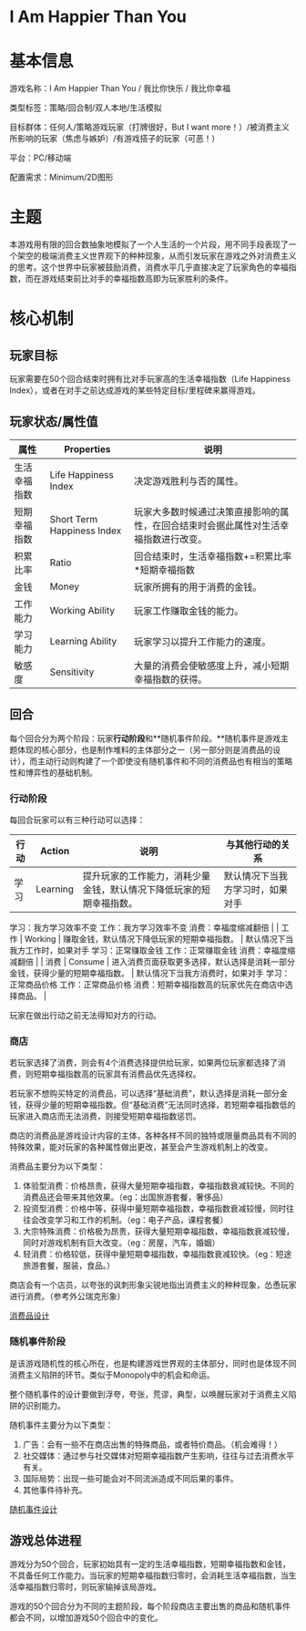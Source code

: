 # I Am Happier Than You

# 基本信息

游戏名称：I Am Happier Than You / 我比你快乐 / 我比你幸福

类型标签：策略/回合制/双人本地/生活模拟

目标群体：任何人/策略游戏玩家（打牌很好，But I want more！）/被消费主义所影响的玩家（焦虑与嫉妒）/有游戏搭子的玩家（可恶！）

平台：PC/移动端

配置需求：Minimum/2D图形

# 主题

本游戏用有限的回合数抽象地模拟了一个人生活的一个片段，用不同手段表现了一个架空的极端消费主义世界观下的种种现象，从而引发玩家在游戏之外对消费主义的思考。这个世界中玩家被鼓励消费，消费水平几乎直接决定了玩家角色的幸福指数，而在游戏结束前比对手的幸福指数高即为玩家胜利的条件。

# 核心机制

## 玩家目标

玩家需要在50个回合结束时拥有比对手玩家高的生活幸福指数（Life Happiness Index），或者在对手之前达成游戏的某些特定目标/里程碑来赢得游戏。

## 玩家状态/属性值

| 属性 | Properties | 说明 |
| --- | --- | --- |
| 生活幸福指数 | Life Happiness Index | 决定游戏胜利与否的属性。 |
| 短期幸福指数 | Short Term Happiness Index | 玩家大多数时候通过决策直接影响的属性，在回合结束时会据此属性对生活幸福指数进行改变。 |
| 积累比率 | Ratio | 回合结束时，生活幸福指数+=积累比率*短期幸福指数 |
| 金钱 | Money | 玩家所拥有的用于消费的金钱。 |
| 工作能力 | Working Ability | 玩家工作赚取金钱的能力。 |
| 学习能力 | Learning Ability | 玩家学习以提升工作能力的速度。 |
| 敏感度 | Sensitivity | 大量的消费会使敏感度上升，减小短期幸福指数的获得。 |

## 回合

每个回合分为两个阶段：玩家**行动阶段**和**随机事件阶段。**随机事件是游戏主题体现的核心部分，也是制作堆料的主体部分之一（另一部分则是消费品的设计），而主动行动则构建了一个即使没有随机事件和不同的消费品也有相当的策略性和博弈性的基础机制。

### 行动阶段

每回合玩家可以有三种行动可以选择：

| 行动 | Action | 说明 | 与其他行动的关系 |
| --- | --- | --- | --- |
| 学习 | Learning | 提升玩家的工作能力，消耗少量金钱，默认情况下降低玩家的短期幸福指数。 | 默认情况下当我方学习时，如果对手
学习：我方学习效率不变
工作：我方学习效率不变
消费：幸福度缩减翻倍 |
| 工作 | Working | 赚取金钱，默认情况下降低玩家的短期幸福指数。 | 默认情况下当我方工作时，如果对手
学习：正常赚取金钱
工作：正常赚取金钱
消费：幸福度缩减翻倍 |
| 消费 | Consume | 进入消费页面获取更多选择，默认选择是消耗一部分金钱，获得少量的短期幸福指数。 | 默认情况下当我方消费时，如果对手
学习：正常商品价格
工作：正常商品价格
消费：短期幸福指数高的玩家优先在商店中选择商品。 |

玩家在做出行动之前无法得知对方的行动。

### 商店

若玩家选择了消费，则会有4个消费选择提供给玩家，如果两位玩家都选择了消费，则短期幸福指数高的玩家具有消费品优先选择权。

若玩家不想购买特定的消费品，可以选择“基础消费”，默认选择是消耗一部分金钱，获得少量的短期幸福指数。但“基础消费”无法同时选择，若短期幸福指数低的玩家进入商店而无法消费，则接受短期幸福指数惩罚。

商店的消费品是游戏设计内容的主体，各种各样不同的独特或限量商品具有不同的特殊效果，能对玩家的各种属性做出更改，甚至会产生游戏机制上的改变。

消费品主要分为以下类型：

1. 体验型消费：价格昂贵，获得大量短期幸福指数，幸福指数衰减较快。不同的消费品还会带来其他效果。（eg：出国旅游套餐，奢侈品）
2. 投资型消费：价格中等，获得中量短期幸福指数，幸福指数衰减较慢，同时往往会改变学习和工作的机制。（eg：电子产品，课程套餐）
3. 大宗特殊消费：价格极为昂贵，获得大量短期幸福指数，幸福指数衰减较慢，同时对游戏机制有巨大改变。（eg：房屋，汽车，婚姻）
4. 轻消费：价格较低，获得中量短期幸福指数，幸福指数衰减较快。（eg：短途旅游套餐，服装，食品。）

商店会有一个店员，以夸张的讽刺形象尖锐地指出消费主义的种种现象，怂恿玩家进行消费。（参考外公瑞克形象）

[消费品设计](I%20Am%20Happier%20Than%20You%201a21dd7046bf48849d51ba5903ec01ab/%E6%B6%88%E8%B4%B9%E5%93%81%E8%AE%BE%E8%AE%A1%20d92cd31529ed419aaf2c27cc403d9540.md)

### **随机事件阶段**

是该游戏随机性的核心所在，也是构建游戏世界观的主体部分，同时也是体现不同消费主义陷阱的环节。类似于Monopoly中的机会和命运。

整个随机事件的设计要做到浮夸，夸张，荒谬，典型，以唤醒玩家对于消费主义陷阱的识别能力。

随机事件主要分为以下类型：

1. 广告：会有一些不在商店出售的特殊商品，或者特价商品。（机会难得！）
2. 社交媒体：通过参与社交媒体对短期幸福指数产生影响，往往与过去消费水平有关。
3. 国际局势：出现一些可能会对不同流派造成不同后果的事件。
4. 其他事件待补充。

[随机事件设计](I%20Am%20Happier%20Than%20You%201a21dd7046bf48849d51ba5903ec01ab/%E9%9A%8F%E6%9C%BA%E4%BA%8B%E4%BB%B6%E8%AE%BE%E8%AE%A1%20a20038425e6b4069a25c293eeeb25275.md)

## 游戏总体进程

游戏分为50个回合，玩家初始具有一定的生活幸福指数，短期幸福指数和金钱，不具备任何工作能力。当玩家的短期幸福指数归零时，会消耗生活幸福指数，当生活幸福指数归零时，则玩家输掉该局游戏。

游戏的50个回合分为不同的主题阶段，每个阶段商店主要出售的商品和随机事件都会不同，以增加游戏50个回合中的变化。